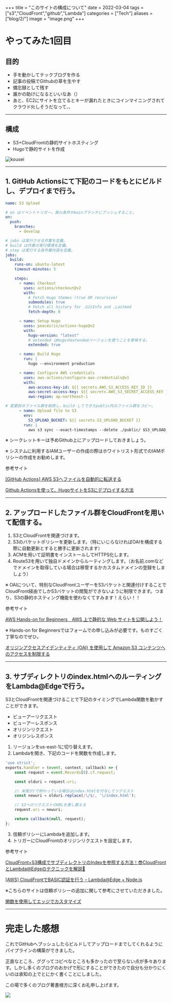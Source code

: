 +++
title = "このサイトの構成について"
date  = 2022-03-04
tags  = ["s3","CloudFront","github","Lambda"]
categories = ["Tech"]
aliases = ["blog/2/"]
image = "image.png"
+++

# やってみた1回目
## 目的
* 手を動かしてテックブログを作る
* 記事の投稿でGithubの草を生やす
* 備忘録として残す
* 誰かの助けになるといいなあ（）
* あと、EC2にサイトを立てるとキーが漏れたときにコインマイニングされてクラウドﾀﾋしそうだなって、、

---

## 構成
* S3+CloudFrontの静的サイトホスティング
* Hugoで静的サイトを作成

![kousei](./image.png)


---
## 1. GitHub Actionsにて下記のコードをもとにビルドし、デプロイまで行う。
```yaml
name: S3 Upload

# on はイベントトリガー。発火条件がmainブランチにプッシュすること。
on:
  push:
    branches:
      - develop

# jobs は実行させる作業を定義。
# build は作業の実行環境を定義。
# step は実行する各作業内容を定義。
jobs:
  build:
    runs-on: ubuntu-latest
    timeout-minutes: 5

    steps:
      - name: Checkout
        uses: actions/checkout@v2
        with:
          # Fetch Hugo themes (true OR recursive)
          submodules: true
          # Fetch all history for .GitInfo and .Lastmod
          fetch-depth: 0

      - name: Setup Hugo
        uses: peaceiris/actions-hugo@v2
        with:
          hugo-version: "latest"
          # extended はHugoのextendedバージョンを使うことを意味する。
          extended: true

      - name: Build Hugo
        run: |
          hugo --environment production

      - name: Configure AWS credentials
        uses: aws-actions/configure-aws-credentials@v1
        with:
          aws-access-key-id: ${{ secrets.AWS_S3_ACCESS_KEY_ID }}
          aws-secret-access-key: ${{ secrets.AWS_S3_SECRET_ACCESS_KEY }}
          aws-region: ap-northeast-1

# 変更前のファイル群を削除し、build してできたpublic内のファイル群をコピー。
      - name: Upload file to S3
        env:
          S3_UPLOAD_BUCKET: ${{ secrets.S3_UPLOAD_BUCKET }}
        run: |
          aws s3 sync --exact-timestamps --delete ./public/ $S3_UPLOAD_BUCKET/

```
※ シークレットキーは予めGithub上にアップロードしておきましょう。

※ システムに利用するIAMユーザーの作成の際はホワイトリスト形式でのIAMポリシーの作成をお勧めします。

参考サイト

[[GitHub Actions] AWS S3へファイルを自動的に転送する](https://blog.katsubemakito.net/git/actions-awss3)

[Github Actionsを使って、HugoサイトをS3にデプロイする方法](https://note.com/yiio/n/n246f58a71c1e)

---
## 2. アップロードしたファイル群をCloudFrontを用いて配信する。

1. S3とCloudFrontを関連づけます。
2. S3のバケットポリシーを更新します。（特にいじらなければOAIを構成する際に自動更新とすると勝手に更新されます）
3. ACMを用いて証明書をインストールしてHTTPS化します。
4. Route53を用いて独自ドメインからルーティングします。（お名前.comなどでドメインを取得している場合は移管するかカスタムドメインの登録をしましょう）

※ OAIについて、特別なCloudFrontユーザーをS3バケットと関連付けすることでCloudFront経由でしかS3バケットの閲覧ができないように制限できます。つまり、S3の静的ホスティング機能を使わなくてすみます！えらい！！

参考サイト

[AWS Hands-on for Beginners　AWS 上で静的な Web サイトを公開しよう！](https://pages.awscloud.com/JAPAN-event-OE-Hands-on-for-Beginners-StaticWebsiteHosting-2020-reg-event-LP.html?trk=aws_introduction_page)

※ Hands-on for Beginnersではフォームでの申し込みが必要です。ものすごく丁寧なのでぜひ。

[オリジンアクセスアイデンティティ (OAI) を使用して Amazon S3 コンテンツへのアクセスを制限する](https://docs.aws.amazon.com/ja_jp/AmazonCloudFront/latest/DeveloperGuide/private-content-restricting-access-to-s3.html)

---

## 3. サブディレクトリのindex.htmlへのルーティングをLambda@Edgeで行う。

S3とCloudFrontを関連づけることで下記のタイミングでLambda関数を動かすことができます。
* ビューアーリクエスト
* ビューアーレスポンス
* オリジンリクエスト
* オリジンレスポンス

1. リージョンをus-east-1に切り替えます。
2. Lambdaを開き、下記のコードを関数を作成します。
```js
'use strict';
exports.handler = (event, context, callback) => {
    const request = event.Records[0].cf.request;

    const olduri = request.uri;

    // 末尾が/で終わっている場合はindex.htmlを付与してリクエスト
    const newuri = olduri.replace(/\/$/, '\/index.html');

    // S3へのリクエストのURLを差し替える
    request.uri = newuri;

    return callback(null, request);
};
```
3. 信頼ポリシーにLambdaを追加します。
4. トリガーにCloudFrontのオリジンリクエストを設定します。

参考サイト

[CloudFront+S3構成でサブディレクトリのIndexを参照する方法！😎CloudFrontとLambda@Edgeのテクニックを解説🚀](https://www.ragate.co.jp/blog/articles/5446)

[[AWS] CloudFrontでBASIC認証を行う – Lambda@Edge + Node.js](https://blog.katsubemakito.net/aws/cloudfront-basicauth)

※こちらのサイトは信頼ポリシーの追加に関して参考にさせていただきました。

[関数を使用してエッジでカスタマイズ](https://docs.aws.amazon.com/ja_jp/AmazonCloudFront/latest/DeveloperGuide/edge-functions.html)

---

# 完走した感想

これでGitHubへプッシュしたらビルドしてアップロードまでしてくれるようにパイプラインの構築ができました。

正直なところ、ググってコピペなところも多かったので至らない点が多々あります。しかし多くのブログのおかげで形にすることができたので自分も分かりにくいのは承知の上でとにかく書くことにしました。

この場で多くのブログ著書様方に深くお礼申し上げます。

<img src="./osewani.jpg">